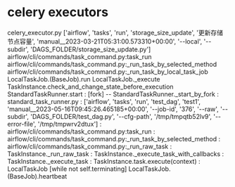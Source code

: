 # celery executors

celery_executor.py
['airflow', 'tasks', 'run', 'storage_size_update', '更新存储节点容量', 'manual__2023-03-21T05:31:00.573310+00:00', '--local', '--subdir', 'DAGS_FOLDER/storage_size_update.py']
    airflow/cli/commands/task_command.py:task_run
        airflow/cli/commands/task_command.py:_run_task_by_selected_method
            airflow/cli/commands/task_command.py:_run_task_by_local_task_job
                LocalTaskJob.(BaseJob).run
                    LocalTaskJob._execute
                        TaskInstance.check_and_change_state_before_execution
                        StandardTaskRunner.start
                        :   [fork] -- StandardTaskRunner._start_by_fork
                        :       standard_task_runner.py
                        :       ['airflow', 'tasks', 'run', 'test_dag', 'test1', 'manual__2023-05-16T09:45:26.465185+00:00', '--job-id', '376', '--raw', '--subdir', 'DAGS_FOLDER/test_dag.py', '--cfg-path', '/tmp/tmpqtb52lv9', '--error-file', '/tmp/tmpwrv2dtux']
                        :           airflow/cli/commands/task_command.py:task_run
                        :               airflow/cli/commands/task_command.py:_run_task_by_selected_method
                        :                   airflow/cli/commands/task_command.py:_run_raw_task
                        :                       TaskInstance._run_raw_task
                        :                           TaskInstance._execute_task_with_callbacks
                        :                               TaskInstance._execute_task
                        :                                   TaskInstance.task.execute(context)
                        :
                        LocalTaskJob [while not self.terminating]
                            LocalTaskJob.(BaseJob).heartbeat
